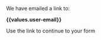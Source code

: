 We have emailed a link to:

<span class="other-details">**{{values.user-email}}**</span>

Use the link to continue to your form
